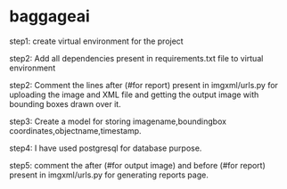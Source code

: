 # baggageai

step1: create virtual environment for the project


step2: Add all dependencies present in requirements.txt file to virtual environment 


step2: Comment the lines after (#for report) present in imgxml/urls.py for uploading the image and XML file and getting the output image
        with bounding boxes drawn over it.
        
        
step3: Create a model for storing imagename,boundingbox coordinates,objectname,timestamp.


step4: I have used postgresql for database purpose.


step5: comment the after (#for output image) and before (#for report) present in imgxml/urls.py for generating reports page.

